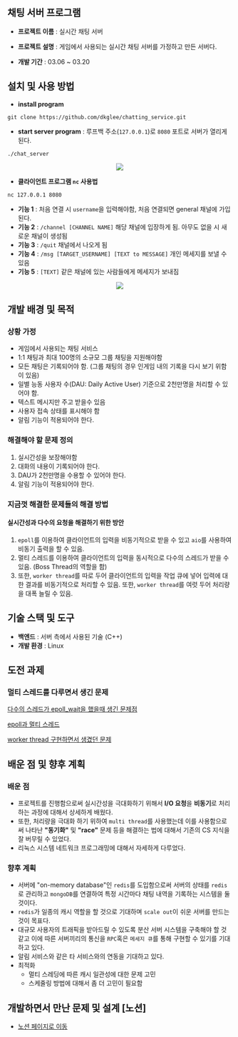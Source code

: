 ## 채팅 서버 프로그램

- **프로젝트 이름** : 실시간 채팅 서버

- **프로젝트 설명** : 게임에서 사용되는 실시간 채팅 서버를 가정하고 만든 서버다.

- **개발 기간** : 03.06 ~ 03.20

## 설치 및 사용 방법
- **install program**
  
`git clone https://github.com/dkglee/chatting_service.git`
  
- **start server program** : 루프백 주소(`127.0.0.1`)로 `8080` 포트로 서버가 열리게 된다.

`./chat_server`

<p align="center">
<img src="https://github.com/dkglee/chatting_service/assets/81220019/77d243d6-1c4c-4450-a08e-574014d63066">
</p>
  
- **클라이언트 프로그램 `nc` 사용법**

`nc 127.0.0.1 8080`

- **기능 1** : 처음 연결 시 `username`을 입력해야함, 처음 연결되면 general 채널에 가입된다.
- **기능 2** : `/channel [CHANNEL NAME]` 해당 채널에 입장하게 됨. 아무도 없을 시 새로운 채널이 생성됨
- **기능 3** : `/quit` 채널에서 나오게 됨
- **기능 4** : `/msg [TARGET_USERNAME] [TEXT to MESSAGE]` 개인 메세지를 보낼 수 있음
- **기능 5** : `[TEXT]` 같은 채널에 있는 사람들에게 메세지가 보내짐

<p align="center">
<img src="https://github.com/dkglee/chatting_service/assets/81220019/920159f7-3583-4e34-8a2d-2c8a089e9b23">
</p>

## 개발 배경 및 목적
### 상황 가정
- 게임에서 사용되는 채팅 서비스
- 1:1 채팅과 최대 100명의 소규모 그룹 채팅을 지원해야함
- 모든 채팅은 기록되어야 함. (그룹 채팅의 경우 인게임 내의 기록을 다시 보기 위함이 있음)
- 일별 능동 사용자 수(DAU: Daily Active User) 기준으로 2천만명을 처리할 수 있어야 함.
- 텍스트 메시지만 주고 받을수 있음
- 사용자 접속 상태를 표시해야 함
- 알림 기능이 적용되어야 한다.

### 해결해야 할 문제 정의
1. 실시간성을 보장해야함
2. 대화의 내용이 기록되어야 한다.
3. DAU가 2천만명을 수용할 수 있어야 한다.
4. 알림 기능이 적용되어야 한다.

### 지금껏 해결한 문제들의 해결 방법

#### 실시간성과 다수의 요청을 해결하기 위한 방안
1. `epoll`를 이용하여 클라이언트의 입력을 비동기적으로 받을 수 있고 `aio`를 사용하여 비동기 출력을 할 수 있음.
2. 멀티 스레드를 이용하여 클라이언트의 입력을 동시적으로 다수의 스레드가 받을 수 있음. (Boss Thread의 역할을 함)
3. 또한, `worker thread`를 따로 두어 클라이언트의 입력을 작업 큐에 넣어 입력에 대한 결과를 비동기적으로 처리할 수 있음. 또한, `worker thread`를 여럿 두어 처리량을 대폭 늘릴 수 있음.

## 기술 스택 및 도구
- **백엔드** : 서버 측에서 사용된 기술 (C++)
- **개발 환경** : Linux

## 도전 과제

### 멀티 스레드를 다루면서 생긴 문제
[다수의 스레드가 epoll_wait을 했을때 생긴 문제점](https://season-bee-387.notion.site/epoll_wait-e933284e162e46cf9ac8be22b39e6942)

[epoll과 멀티 스레드](https://season-bee-387.notion.site/Multithread-5d44cdcc047e497c87b3e8785f8c963a)

[worker thread 구현하면서 생겼던 문제](https://season-bee-387.notion.site/Boss-Worker-Model-f2f08672ef9a441596086adf19122a4d)

## 배운 점 및 향후 계획
### 배운 점
- 프로젝트를 진행함으로써 실시간성을 극대화하기 위해서 **I/O 요청**을 **비동기**로 처리하는 과정에 대해서 상세하게 배웠다.
- 또한, 처리량을 극대화 하기 위하여 `multi thread`를 사용했는데 이를 사용함으로써 나타난 **"동기화"** 및 **"race"** 문제 등을 해결하는 법에 대해서 기존의 CS 지식을 잘 버무릴 수 있었다.
- 리눅스 시스템 네트워크 프로그래밍에 대해서 자세하게 다루었다.

### 향후 계획
- 서버에 "on-memory database"인 `redis`를 도입함으로써 서버의 상태를 `redis`로 관리하고 `mongoDB`를 연결하여 특정 시간마다 채팅 내역을 기록하는 시스템을 둘 것이다.
- `redis`가 일종의 캐시 역할을 할 것으로 기대하며 `scale out`이 쉬운 서버를 만드는 것이 목표다.
- 대규모 사용자의 트래픽을 받아드릴 수 있도록 분산 서버 시스템을 구축해야 할 것 같고 이에 따른 서버끼리의 통신을 `RPC`혹은 `메세지 큐`를 통해 구현할 수 있기를 기대하고 있다.
- 알림 서비스와 같은 타 서비스와의 연동을 기대하고 있다.
- 최적화
  - 멀티 스레딩에 따른 캐시 일관성에 대한 문제 고민
  - 스케줄링 방법에 대해서 좀 더 고민이 필요함

## 개발하면서 만난 문제 및 설계 [노션]
- [노션 페이지로 이동](https://season-bee-387.notion.site/Chat-Service-35708aad3f054c059e4f489d0af2c6fc)


